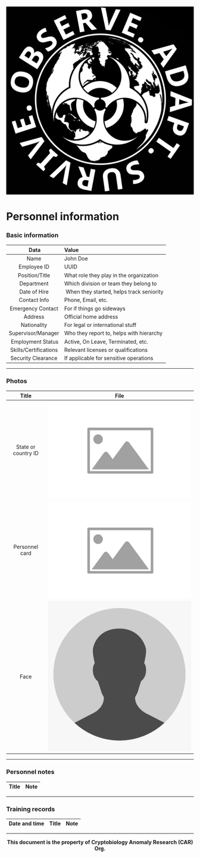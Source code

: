 ![CAR Org. Logo](/media/car_logo.png)

# Personnel information

### Basic information

| Data | Value |
| :---: | :--- |
| Name | John Doe |
| Employee ID | UUID |
| Position/Title | What role they play in the organization |
| Department | Which division or team they belong to |
| Date of Hire | When they started, helps track seniority |
| Contact Info | Phone, Email, etc. |
| Emergency Contact | For if things go sideways |
| Address | Official home address |
| Nationality | For legal or international stuff |
| Supervisor/Manager | Who they report to, helps with hierarchy |
| Employment Status | Active, On Leave, Terminated, etc. |
| Skills/Certifications | Relevant licenses or qualifications |
| Security Clearance | If applicable for sensitive operations |

---

### Photos

| Title | File |
| :---: | :---: |
| State or country ID | ![ID](/media/placeholder_image.png) |
| Personnel card | ![ID](/media/placeholder_image.png) |
| Face | ![ID](/media/placeholder_person.png) |

---

### Personnel notes

| Title | Note |
| :---: | :--- |

---

### Training records

| Date and time | Title | Note |
| :---: | :--- | :--- |

---

**<p align="center">This document is the property of Cryptobiology Anomaly Research (CAR) Org.</p>**